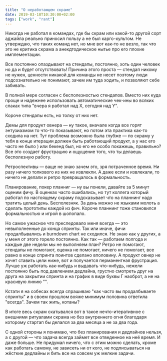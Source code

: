 ```yaml
---
title: "О неработающем скраме"
date: 2019-03-18T10:30:00+02:00
tags: ["work", "rant"]
---
```


Никогда не работал в командах, где бы скрам или какой-то другой сорт аджайла реально приносил пользу а не был карго-культом. Не утверждаю, что таких команд нет, но мне вот как-то не везло, так что это не критика скрама а анекдтодическое нытье про его плохие имплементации.

Все постоянно опаздывают на стендапы, постоянно, хоть один человек но да и будет отсутствовать! Причина этого проста — стендап никому не нужен, ценности никакой для команды не несет поэтому люди подсознательно не понимают, зачем им туда ходить, и позволяют себе забивать.

В полной мере согласен с бесполезностью стендапов. Вместо них куда проще и надежнее использовать автоматические чек-ины во всяких слаках типа "вчера я работал над Х, сегодня над Y".

Короче стендапы есть, но толку от них нет.

Демы для продукт овнера — ну такое, вначале когда все горят энтузиазмом то что-то показывают, но потом эта практика как-то сходила на нет. Тут проблема возможно была глубже — по скраму у тебя в конце итерации должен быть работающий продукт, а у нас его часто не было ) или бекенд был, но его не особо покажешь, правильно? Все это создает фрустрацию и ощущение того, что ты делаешь бесполезную работу. 

Ретроспективы — ваще не знаю зачем это, зря потраченное время. Ни разу ничего толкового из них не извлекли. А даже если и извлекали, то ничего не делали и ретро превращалось в формальность.

Планирование, покер планниг — ну вы понели, давайте за 5 минут оценим фичу. В оценках часто ошибались, но тут коллега который работал по настоящему скраму подсказывает что на планнинг надо тратить целый день. Бесполезняк. За день можно не языками молоть а сделать прототипы каждой из фич. Короче планнинг тоже становился формальностью и игрой в шопопало.

Но самое ужасное что преследовало меня всегда — это невыполненные до конца спринты. Так или иначе, фичи продалбывались и burndown chart не сходился. Не знаю как у других, а у меня от этого горело постоянно. Как так — работаем полгода и каждые две недели мы не выполняем план? Ретро не помогают, стендапы не помогают, оценка не помогает, ничего не помогает, все равно в конце спринта поинтов сделано вполовину. А продукт овнер не хочет ставить цели ниже, вот и получается перманентная фрустрация. Лучше уж работать как-нибудь и выдавать что-нибудь, нежели постоянно быть под давлением дедлайна, грустно смотреть друг на друга на закрытии спринта и на график в виде буквы Г наоброт, а не на красивую линию "\".

Кстати я на собесах всегда спрашиваю "как часто вы продалбываете спринты" и в своем прошлом вояже минимум половина ответила "всегда". Зачем так жить, котаны?

В итоге весь скрам скатывался вот в такое нечто-итеративное с внешними ритуалами скрама но без внутреннего огня благодаря которому стартап бы делался за два месяца а не за два года.

С одной стороны я понимаю, что без планирования и дедлайнов нельзя, а с другой — что задача всегда займет все отведенное на неё время. И даже больше. Не придумал ничего, что с этим можно сделать, кроме как работать самому, не зависеть ни от кого, не подписываться на жёсткие дедлайны и бить все на совсем уж мелкие задачи.